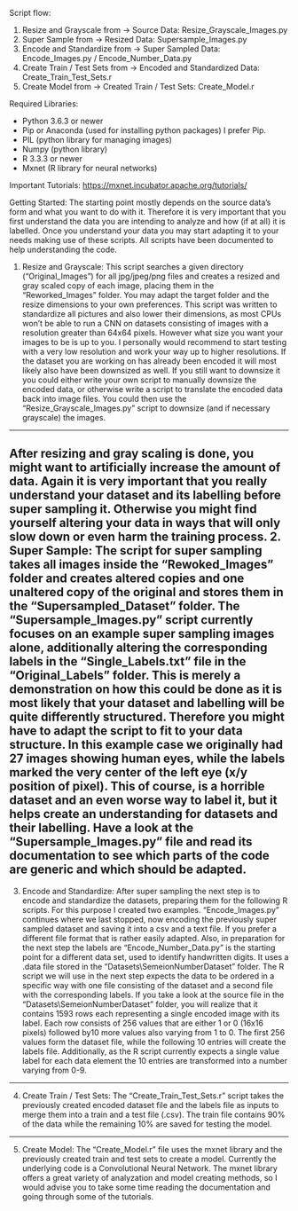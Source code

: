 Script flow:
1. Resize and Grayscale from -> Source Data: 
Resize_Grayscale_Images.py
2. Super Sample from -> Resized Data: 
Supersample_Images.py
3. Encode and Standardize from -> Super Sampled Data: 
Encode_Images.py / Encode_Number_Data.py
4. Create Train / Test Sets from -> Encoded and Standardized Data: Create_Train_Test_Sets.r
5. Create Model from -> Created Train / Test Sets: 
Create_Model.r

Required Libraries:
- Python 3.6.3 or newer
- Pip or Anaconda (used for installing python packages) I prefer Pip.
- PIL (python library for managing images)
- Numpy (python library)
- R 3.3.3 or newer
- Mxnet (R library for neural networks)

Important Tutorials:
https://mxnet.incubator.apache.org/tutorials/

Getting Started:
The starting point mostly depends on the source data’s form and what you want to do with it. Therefore it is very important that you first understand the data you are intending to analyze and how (if at all) it is labelled. Once you understand your data you may start adapting it to your needs making use of these scripts. All scripts have been documented to help understanding the code.
1. Resize and Grayscale:
This script searches a given directory (“Original_Images”) for all jpg/jpeg/png files and creates a resized and gray scaled copy of each image, placing them in the “Reworked_Images” folder. You may adapt the target folder and the resize dimensions to your own preferences. 
This script was written to standardize all pictures and also lower their dimensions, as most CPUs won’t be able to run a CNN on datasets consisting of images with a resolution greater than 64x64 pixels. However what size you want your images to be is up to you. I personally would recommend to start testing with a very low resolution and work your way up to higher resolutions.
If the dataset you are working on has already been encoded it will most likely also have been downsized as well. If you still want to downsize it you could either write your own script to manually downsize the encoded data, or otherwise write a script to translate the encoded data back into image files. You could then use the “Resize_Grayscale_Images.py” script to downsize (and if necessary grayscale) the images.
--------------------

After resizing and gray scaling is done, you might want to artificially increase the amount of data. Again it is very important that you really understand your dataset and its labelling before super sampling it. Otherwise you might find yourself altering your data in ways that will only slow down or even harm the training process.
2. Super Sample:
The script for super sampling takes all images inside the “Rewoked_Images” folder and creates altered copies and one unaltered copy of the original and stores them in the “Supersampled_Dataset” folder. The “Supersample_Images.py” script currently focuses on an example super sampling images alone, additionally altering the corresponding labels in the “Single_Labels.txt” file in the “Original_Labels” folder. This is merely a demonstration on how this could be done as it is most likely that your dataset and labelling will be quite differently structured. Therefore you might have to adapt the script to fit to your data structure. In this example case we originally had 27 images showing human eyes, while the labels marked the very center of the left eye (x/y position of pixel). This of course, is a horrible dataset and an even worse way to label it, but it helps create an understanding for datasets and their labelling. Have a look at the “Supersample_Images.py” file and read its documentation to see which parts of the code are generic and which should be adapted.
--------------------

3. Encode and Standardize:
After super sampling the next step is to encode and standardize the datasets, preparing them for the following R scripts. For this purpose I created two examples. “Encode_Images.py” continues where we last stopped, now encoding the previously super sampled dataset and saving it into a csv and a text file. If you prefer a different file format that is rather easily adapted. Also, in preparation for the next step the labels are “Encode_Number_Data.py” is the starting point for a different data set, used to identify handwritten digits. It uses a .data file stored in the “Datasets\SemeionNumberDataset” folder. The R script we will use in the next step expects the data to be ordered in a specific way with one file consisting of the dataset and a second file with the corresponding labels. If you take a look at the source file in the “Datasets\SemeionNumberDataset” folder, you will realize that it contains 1593 rows each representing a single encoded image with its label. Each row consists of 256 values that are either 1 or 0 (16x16 pixels) followed by10 more values also varying from 1 to 0. The first 256 values form the dataset file, while the following 10 entries will create the labels file. Additionally, as the R script currently expects a single value label for each data element the 10 entries are transformed into a number varying from 0-9.
--------------------
4. Create Train / Test Sets:
The “Create_Train_Test_Sets.r” script takes the previously created encoded dataset file and the labels file as inputs to merge them into a train and a test file (.csv). The train file contains 90% of the data while the remaining 10% are saved for testing the model.
--------------------

5. Create Model:
The “Create_Model.r” file uses the mxnet library and the previously created train and test sets to create a model. Currently the underlying code is a Convolutional Neural Network. The mxnet library offers a great variety of analyzation and model creating methods, so I would advise you to take some time reading the documentation and going through some of the tutorials.
